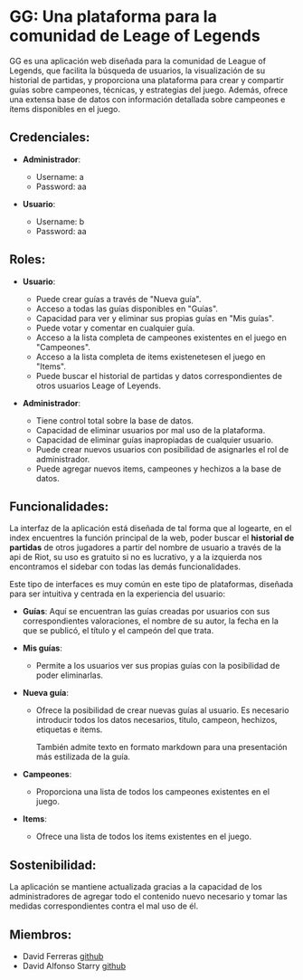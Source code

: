 # GG: Una plataforma para la comunidad de Leage of Legends

GG es una aplicación web diseñada para la comunidad de League of Legends, que facilita la búsqueda de usuarios, la visualización de su historial de partidas, y proporciona una plataforma para crear y compartir guías sobre campeones, técnicas, y estrategias del juego. Además, ofrece una extensa base de datos con información detallada sobre campeones e ítems disponibles en el juego.

## Credenciales:

- **Administrador**:
  - Username: a
  - Password: aa

- **Usuario**:
  - Username: b
  - Password: aa

## Roles:

- **Usuario**:
  - Puede crear guías a través de "Nueva guía".
  - Acceso a todas las guías disponibles en "Guías".
  - Capacidad para ver y eliminar sus propias guías en "Mis guías".
  - Puede votar y comentar en cualquier guía.
  - Acceso a la lista completa de campeones existentes en el juego en "Campeones".
  - Acceso a la lista completa de items existenetesen el juego en "Items".
  - Puede buscar el historial de partidas y datos correspondientes de otros usuarios Leage of Leyends.

- **Administrador**:
  - Tiene control total sobre la base de datos.
  - Capacidad de eliminar usuarios por mal uso de la plataforma.
  - Capacidad de eliminar guías inapropiadas de cualquier usuario.
  - Puede crear nuevos usuarios con posibilidad de asignarles el rol de administrador.
  - Puede agregar nuevos items, campeones y hechizos a la base de datos.

## Funcionalidades:

La interfaz de la aplicación está diseñada de tal forma que al logearte, en el index encuentres la función principal de la web, poder buscar el **historial de partidas** de otros jugadores a partir del nombre de usuario a través de la api de Riot, su uso es gratuito si no es lucrativo, y a la izquierda nos encontramos el sidebar con todas las demás funcionalidades. 

Este tipo de interfaces es muy común en este tipo de plataformas, diseñada para ser intuitiva y centrada en la experiencia del usuario:

- **Guías**:
Aquí  se encuentran las guías creadas por usuarios con sus correspondientes valoraciones, el nombre de su autor, la fecha en la que se publicó, el título y el campeón del que trata.

- **Mis guías**:
  * Permite a los usuarios ver sus propias guías con la posibilidad de poder eliminarlas.

- **Nueva guía**:
  * Ofrece la posibilidad de crear nuevas guías al usuario. Es necesario introducir todos los       datos necesarios, titulo, campeon, hechizos, etiquetas e items.
    
    También admite texto en formato markdown para una presentación más estilizada de la guía.

- **Campeones**:
  * Proporciona una lista de todos los campeones existentes en el juego.

- **Items**: 
  * Ofrece una lista de todos los items existentes en el juego.

## Sostenibilidad:

La aplicación se mantiene actualizada gracias a la capacidad de los administradores de agregar todo el contenido nuevo necesario y tomar las medidas correspondientes contra el mal uso de él.

## Miembros:
* David Ferreras [github](https://github.com/Lizzen) 
* David Alfonso Starry [github](https://github.com/DavidSG)
